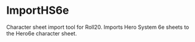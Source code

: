 # ImportHS6e
Character sheet import tool for Roll20. Imports Hero System 6e sheets to the Hero6e character sheet.
